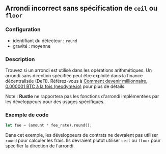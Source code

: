 
## Arrondi incorrect sans spécification de `ceil` ou `floor`

### Configuration

* identifiant du détecteur : `round`
* gravité : moyenne

### Description

Trouvez si un arrondi est utilisé dans les opérations arithmétiques. Un arrondi sans direction spécifiée peut être exploité dans la finance décentralisée (DeFi). Référez-vous à [Comment devenir millionnaire, 0.000001 BTC à la fois (neodyme.io)](https://blog.neodyme.io/posts/lending_disclosure/) pour plus de détails.

Note : **Rustle** ne rapportera pas les fonctions d'arrondi implémentées par les développeurs pour des usages spécifiques.

### Exemple de code

```rust
let fee = (amount * fee_rate).round();
```

Dans cet exemple, les développeurs de contrats ne devraient pas utiliser `round` pour calculer les frais. Ils devraient plutôt utiliser `ceil` ou `floor` pour spécifier la direction de l'arrondi.
